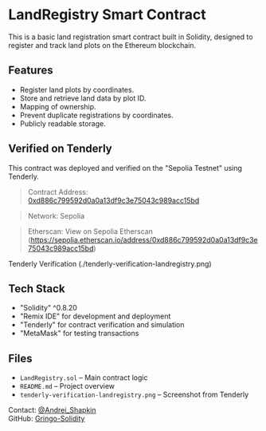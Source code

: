 # LandRegistry Smart Contract

This is a basic land registration smart contract built in Solidity, designed to register and track land plots on the Ethereum blockchain.

##  Features

- Register land plots by coordinates.
- Store and retrieve land data by plot ID.
- Mapping of ownership.
- Prevent duplicate registrations by coordinates.
- Publicly readable storage.

##  Verified on Tenderly

This contract was deployed and verified on the "Sepolia Testnet" using Tenderly.

>  Contract Address: [0xd886c799592d0a0a13df9c3e75043c989acc15bd](https://sepolia.etherscan.io/address/0xd886c799592d0a0a13df9c3e75043c989acc15bd)

>  Network: Sepolia  

>  Etherscan: View on Sepolia Etherscan (https://sepolia.etherscan.io/address/0xd886c799592d0a0a13df9c3e75043c989acc15bd)

Tenderly Verification (./tenderly-verification-landregistry.png)

##  Tech Stack

- "Solidity" ^0.8.20
- "Remix IDE" for development and deployment
- "Tenderly" for contract verification and simulation
- "MetaMask" for testing transactions

##  Files

- `LandRegistry.sol` – Main contract logic
- `README.md` – Project overview
- `tenderly-verification-landregistry.png` – Screenshot from Tenderly



 Contact: [@Andrei_Shapkin](https://t.me/Andrei_Shapkin)  
 GitHub: [Gringo-Solidity](https://github.com/Gringo-Solidity)
